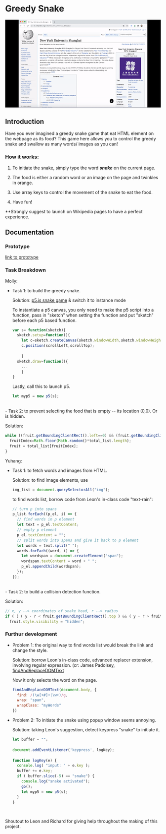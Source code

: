 # Greedy Snake
![Pj Preview](https://github.com/mollyhe0523/abc-student-repo/raw/master/projects/pj%20B/snake_gif.gif)

## Introduction

Have you ever imagined a greedy snake game that eat HTML element on the webpage as its food? This game here allows you to control the greedy snake and swallow as many words/ images as you can!


### How it works:

1. To initiate the snake, simply type the word __*snake*__ on the current page.

2. The food is either a random word or an image on the page and twinkles in orange.

3. Use array keys to control the movement of the snake to eat the food.

4. Have fun!

**Strongly suggest to launch on Wikipedia pages to have a perfect experience.

## Documentation

### Prototype

[link to prototype](https://github.com/mollyhe0523/abc-student-repo/tree/master/projects/pj%20B/prototype)

### Task Breakdown

Molly:

- Task 1: to build the greedy snake.

  Solution: [p5.js snake game](https://p5js.org/examples/interaction-snake-game.html) & switch it to instance mode

  To instantiate a p5 canvas, you only need to make the p5 script into a function, pass in "sketch" when setting the function and put "sketch" before each p5 based function.
  ```javascript
  var s= function(sketch){
    sketch.setup=function(){
      let c=sketch.createCanvas(sketch.windowWidth,sketch.windowHeight);
      c.position(scrollLeft,scrollTop);

      }
    sketch.draw=function(){
      ...
      }
  }
  ```

  Lastly, call this to launch p5.
  ```javascript
  let myp5 = new p5(s);
  ```
<br>
- Task 2: to prevent selecting the food that is empty -- its location (0,0). Or is hidden.

  Solution:
  ```javascript
  while ((fruit.getBoundingClientRect().left==0) && (fruit.getBoundingClientRect().top==0) || (fruit.style.visibility == "hidden") || (fruit.style.display == "none") || (fruit.style.opacity == "0")){
    fruitIndex=Math.floor(Math.random()*total_list.length);
    fruit = total_list[fruitIndex];
  }
  ```


Yuhang:

- Task 1: to fetch words and images from HTML.

  Solution: to find image elements, use

  ```javascript
  img_list = document.querySelectorAll("img");
  ```
  to find words list, borrow code from Leon's in-class code "text-rain":

  ```javascript
  // turn p into spans
  p_list.forEach((p_el, i) => {
    // find words in p element
    let text = p_el.textContent;
    // empty p element
    p_el.textContent = "";
    // split words into spans and give it back to p element
    let words = text.split(" ");
    words.forEach((word, i) => {
      let wordspan = document.createElement("span");
      wordspan.textContent = word + " ";
      p_el.appendChild(wordspan);
    });
  });
  ```
<br>
- Task 2: to build a collision detection function.

  Solution:
  ```javascript  
  // x, y --> coordinates of snake head, r --> radius
  if ( ( ( y - r < fruit.getBoundingClientRect().top ) && ( y - r > fruit.getBoundingClientRect().bottom) || ( y + r < fruit.getBoundingClientRect().bottom) && ( y + r > fruit.getBoundingClientRect().top) ) && ( (x - r >fruit.getBoundingClientRect().left) && (x - r < fruit.getBoundingClientRect().right) ||      (x+r <fruit.getBoundingClientRect().right) && (x+r > fruit.getBoundingClientRect().left) ) ) {
    fruit.style.visibility = "hidden";
  ```

### Furthur development

- Problem 1: the original way to find words list would break the link and change the style.

  Solution: borrow Leon's in-class code, advanced replacer extension, involving regular expression. (cr: James Padolsey, [findAndReplaceDOMText](https://github.com/padolsey/findAndReplaceDOMText)

  Now it only selects the word on the page.
  ```javascript  
  findAndReplaceDOMText(document.body, {
    find: /(\w[+#]+|\w+)/g,
    wrap: "span",
    wrapClass: "myWords"
  })
  ```


- Problem 2: To initiate the snake using popup window seems annoying.

  Solution: taking Leon's suggestion, detect keypress "snake" to initiate it.

  ```javascript  
  let buffer = "";

  document.addEventListener('keypress', logKey);

  function logKey(e) {
    console.log( "input: " + e.key );
    buffer += e.key;
    if ( buffer.slice(-5) == "snake") {
      console.log("snake activated");
      go();
      let myp5 = new p5(s);
    }
  }
  ```
<br>

Shoutout to Leon and Richard for giving help throughout the making of this project.
